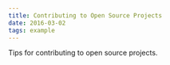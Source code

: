 ```yaml
---
title: Contributing to Open Source Projects
date: 2016-03-02
tags: example
---
```


Tips for contributing to open source projects.